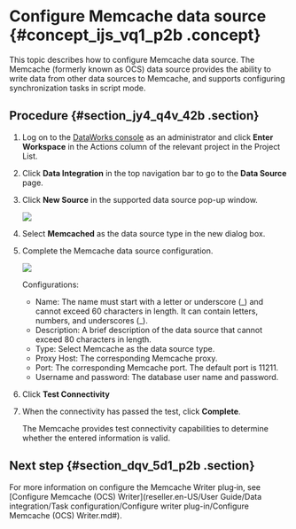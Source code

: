 # Configure Memcache data source {#concept_ijs_vq1_p2b .concept}

This topic describes how to configure Memcache data source. The Memcache \(formerly known as OCS\) data source provides the ability to write data from other data sources to Memcache, and supports configuring synchronization tasks in script mode.

## Procedure {#section_jy4_q4v_42b .section}

1.  Log on to the [DataWorks console](https://partners-intl.aliyun.com) as an administrator and click **Enter Workspace** in the Actions column of the relevant project in the Project List.
2.  Click **Data Integration** in the top navigation bar to go to the **Data Source** page.
3.  Click **New Source** in the supported data source pop-up window.

    ![](http://static-aliyun-doc.oss-cn-hangzhou.aliyuncs.com/assets/img/16205/15514309367544_en-US.png)

4.  Select **Memcached** as the data source type in the new dialog box.
5.  Complete the Memcache data source configuration.

    ![](http://static-aliyun-doc.oss-cn-hangzhou.aliyuncs.com/assets/img/16205/15514309367545_en-US.png)

    Configurations:

    -   Name: The name must start with a letter or underscore \(\_\) and cannot exceed 60 characters in length. It can contain letters, numbers, and underscores \(\_\).
    -   Description: A brief description of the data source that cannot exceed 80 characters in length.
    -   Type: Select Memcache as the data source type.
    -   Proxy Host: The corresponding Memcache proxy.
    -   Port: The corresponding Memcache port. The default port is 11211.
    -   Username and password: The database user name and password.
6.  Click **Test Connectivity**
7.  When the connectivity has passed the test, click **Complete**.

    The Memcache provides test connectivity capabilities to determine whether the entered information is valid.


## Next step {#section_dqv_5d1_p2b .section}

For more information on configure the Memcache Writer plug‑in, see [Configure Memcache \(OCS\) Writer](reseller.en-US/User Guide/Data integration/Task configuration/Configure writer plug-in/Configure Memcache (OCS) Writer.md#).


